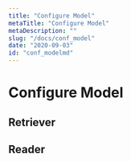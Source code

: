 ```yaml
---
title: "Configure Model"
metaTitle: "Configure Model"
metaDescription: ""
slug: "/docs/conf_model"
date: "2020-09-03"
id: "conf_modelmd"
---
```


# Configure Model

## Retriever

## Reader
